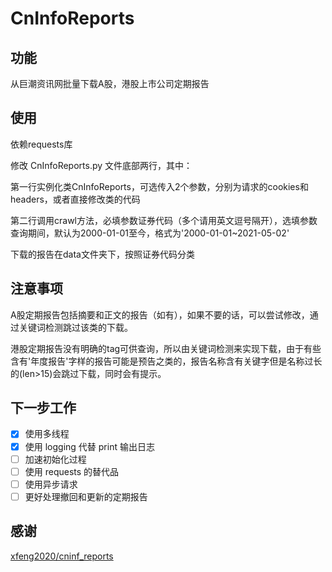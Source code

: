 # CnInfoReports

## 功能

从巨潮资讯网批量下载A股，港股上市公司定期报告

## 使用

依赖requests库

修改 CnInfoReports.py 文件底部两行，其中：

第一行实例化类CnInfoReports，可选传入2个参数，分别为请求的cookies和headers，或者直接修改类的代码

第二行调用crawl方法，必填参数证券代码（多个请用英文逗号隔开），选填参数查询期间，默认为2000-01-01至今，格式为'2000-01-01~2021-05-02'

下载的报告在data文件夹下，按照证券代码分类

## 注意事项

A股定期报告包括摘要和正文的报告（如有），如果不要的话，可以尝试修改，通过关键词检测跳过该类的下载。

港股定期报告没有明确的tag可供查询，所以由关键词检测来实现下载，由于有些含有'年度报告'字样的报告可能是预告之类的，报告名称含有关键字但是名称过长的(len>15)会跳过下载，同时会有提示。

## 下一步工作

- [x] 使用多线程
- [x] 使用 logging 代替 print 输出日志
- [ ] 加速初始化过程
- [ ] 使用 requests 的替代品
- [ ] 使用异步请求
- [ ] 更好处理撤回和更新的定期报告

## 感谢

[xfeng2020/cninf_reports](https://github.com/xfeng2020/cninf_reports)

 
